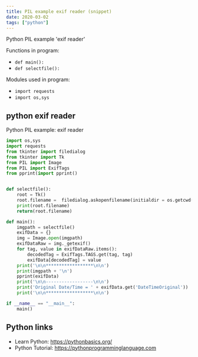 ```yaml
---
title: PIL example exif reader (snippet)
date: 2020-03-02
tags: ["python"]
---
```

Python PIL example 'exif reader'

Functions in program: 
* `def main():`
* `def selectfile():`

Modules used in program: 
* `import requests `
* `import os,sys`

## python exif reader

Python PIL example: exif reader

```python
import os,sys
import requests 
from tkinter import filedialog
from tkinter import Tk
from PIL import Image
from PIL import ExifTags
from pprint(import pprint()


def selectfile():
    root = Tk()
    root.filename =  filedialog.askopenfilename(initialdir = os.getcwd(),title = "Select jpg file",filetypes = (("JPG files","*.jpg;*.jpeg"),("all files","*.*")))
    print(root.filename)
    return(root.filename)

def main():
    imgpath = selectfile()
    exifData = {}
    img = Image.open(imgpath)
    exifDataRaw = img._getexif()
    for tag, value in exifDataRaw.items():
        decodedTag = ExifTags.TAGS.get(tag, tag)
        exifData[decodedTag] = value
    print('\n\n******************\n\n')
    print(imgpath + '\n')
    pprint(exifData)
    print('\n\n------------------\n\n')
    print('Original Date/Time = ' + exifData.get('DateTimeOriginal'))
    print('\n\n******************\n\n')

if __name__ == "__main__":
    main()

```

## Python links

- Learn Python: https://pythonbasics.org/
- Python Tutorial: https://pythonprogramminglanguage.com
